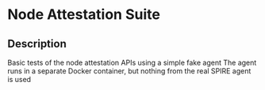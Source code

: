 # Node Attestation Suite

## Description

Basic tests of the node attestation APIs using a simple fake agent
The agent runs in a separate Docker container, but nothing from the real SPIRE
agent is used
